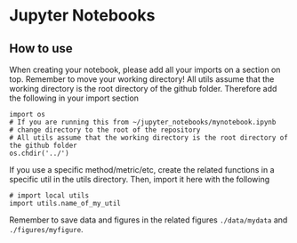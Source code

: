 # Jupyter Notebooks

## How to use
When creating your notebook, please add all your imports on a section on top.
Remember to move your working directory!
All utils assume that the working directory is the root directory of the github folder.
Therefore add the following in your import section

```
import os
# If you are running this from ~/jupyter_notebooks/mynotebook.ipynb
# change directory to the root of the repository
# All utils assume that the working directory is the root directory of the github folder
os.chdir('../')
```

If you use a specific method/metric/etc, create the related functions in a specific util in the utils directory. Then, import it here with the following

```
# import local utils
import utils.name_of_my_util
```

Remember to save data and figures in the related figures `./data/mydata` and `./figures/myfigure`.